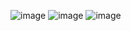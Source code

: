![image](https://github.com/Thanghuu2/thanghjhj/assets/164975406/a4ed5956-7e74-4aed-90fe-d11ad9a3047a)
![image](https://github.com/Thanghuu2/thanghjhj/assets/164975406/650183ff-9806-4304-9198-f125c33a54d2)
![image](https://github.com/Thanghuu2/thanghjhj/assets/164975406/f95e3cb7-75e8-4a1e-b878-a3ea22bea2f1)
